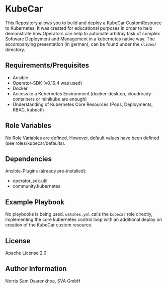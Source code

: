 KubeCar
=========

This Repository allows you to build and deploy a KubeCar CustomResource to Kubernetes. It was created for educational purposes in
order to help demonstrate how Operators can help to automate arbitray task of complex Software Deployment and Management in a kubernetes
native way.
The accompanying presentation (in german), can be found under the `slides/` directory.

Requirements/Prequisites
------------

- Ansible
- Operator-SDK (v0.19.4 was used)
- Docker
- Access to a Kubernetes Environment (docker-desktop, cloudready-containers or minikube are enough)
- Understanding of Kubernetes Core Resources (Pods, Deployments, RBAC, kubectl)
  

Role Variables
--------------

No Role Variables are defined. However, default values have been defined (see roles/kubecar/defaults).

Dependencies
------------

Ansible-Plugins (already pre-installed):

- operator_sdk.util
- community.kubernetes

Example Playbook
----------------

No playbooks is being used. `watches.yml` calls the `kubecar` role directly, implementing the core kubernetes control loop with an additional deploy on creation of the KubeCar custom resource.


License
-------

Apache License 2.0

Author Information
------------------

Norris Sam Osarenkhoe, SVA GmbH
